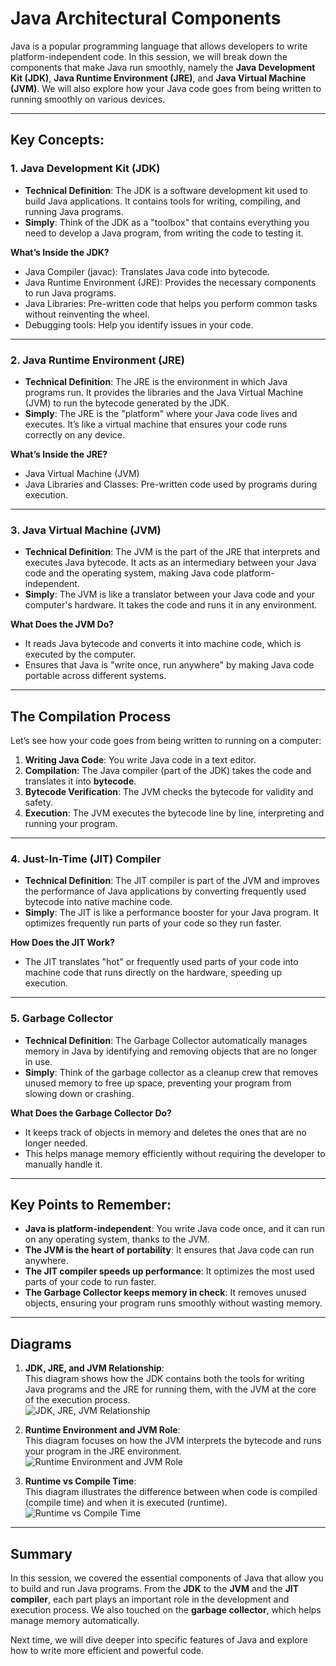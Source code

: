 # Java Architectural Components

Java is a popular programming language that allows developers to write platform-independent code. In this session, we will break down the components that make Java run smoothly, namely the **Java Development Kit (JDK)**, **Java Runtime Environment (JRE)**, and **Java Virtual Machine (JVM)**. We will also explore how your Java code goes from being written to running smoothly on various devices.

---

## Key Concepts:

### 1. **Java Development Kit (JDK)**

- **Technical Definition**: The JDK is a software development kit used to build Java applications. It contains tools for writing, compiling, and running Java programs.
- **Simply**: Think of the JDK as a "toolbox" that contains everything you need to develop a Java program, from writing the code to testing it.

**What’s Inside the JDK?**

- Java Compiler (javac): Translates Java code into bytecode.
- Java Runtime Environment (JRE): Provides the necessary components to run Java programs.
- Java Libraries: Pre-written code that helps you perform common tasks without reinventing the wheel.
- Debugging tools: Help you identify issues in your code.

---

### 2. **Java Runtime Environment (JRE)**

- **Technical Definition**: The JRE is the environment in which Java programs run. It provides the libraries and the Java Virtual Machine (JVM) to run the bytecode generated by the JDK.
- **Simply**: The JRE is the "platform" where your Java code lives and executes. It’s like a virtual machine that ensures your code runs correctly on any device.

**What’s Inside the JRE?**

- Java Virtual Machine (JVM)
- Java Libraries and Classes: Pre-written code used by programs during execution.

---

### 3. **Java Virtual Machine (JVM)**

- **Technical Definition**: The JVM is the part of the JRE that interprets and executes Java bytecode. It acts as an intermediary between your Java code and the operating system, making Java code platform-independent.
- **Simply**: The JVM is like a translator between your Java code and your computer's hardware. It takes the code and runs it in any environment.

**What Does the JVM Do?**

- It reads Java bytecode and converts it into machine code, which is executed by the computer.
- Ensures that Java is "write once, run anywhere" by making Java code portable across different systems.

---

## The Compilation Process

Let’s see how your code goes from being written to running on a computer:

1. **Writing Java Code**: You write Java code in a text editor.
2. **Compilation**: The Java compiler (part of the JDK) takes the code and translates it into **bytecode**.
3. **Bytecode Verification**: The JVM checks the bytecode for validity and safety.
4. **Execution**: The JVM executes the bytecode line by line, interpreting and running your program.

---

### 4. **Just-In-Time (JIT) Compiler**

- **Technical Definition**: The JIT compiler is part of the JVM and improves the performance of Java applications by converting frequently used bytecode into native machine code.
- **Simply**: The JIT is like a performance booster for your Java program. It optimizes frequently run parts of your code so they run faster.

**How Does the JIT Work?**

- The JIT translates "hot" or frequently used parts of your code into machine code that runs directly on the hardware, speeding up execution.

---

### 5. **Garbage Collector**

- **Technical Definition**: The Garbage Collector automatically manages memory in Java by identifying and removing objects that are no longer in use.
- **Simply**: Think of the garbage collector as a cleanup crew that removes unused memory to free up space, preventing your program from slowing down or crashing.

**What Does the Garbage Collector Do?**

- It keeps track of objects in memory and deletes the ones that are no longer needed.
- This helps manage memory efficiently without requiring the developer to manually handle it.

---

## Key Points to Remember:

- **Java is platform-independent**: You write Java code once, and it can run on any operating system, thanks to the JVM.
- **The JVM is the heart of portability**: It ensures that Java code can run anywhere.
- **The JIT compiler speeds up performance**: It optimizes the most used parts of your code to run faster.
- **The Garbage Collector keeps memory in check**: It removes unused objects, ensuring your program runs smoothly without wasting memory.

---

## Diagrams

1. **JDK, JRE, and JVM Relationship**:  
   This diagram shows how the JDK contains both the tools for writing Java programs and the JRE for running them, with the JVM at the core of the execution process.  
   ![JDK, JRE, JVM Relationship](https://github.com/rothardo/java-0-to-1/blob/master/Session-9/JDK.png)

2. **Runtime Environment and JVM Role**:  
   This diagram focuses on how the JVM interprets the bytecode and runs your program in the JRE environment.  
   ![Runtime Environment and JVM Role](https://github.com/rothardo/java-0-to-1/blob/master/Session-9/Representation.png)

3. **Runtime vs Compile Time**:  
   This diagram illustrates the difference between when code is compiled (compile time) and when it is executed (runtime).  
   ![Runtime vs Compile Time](https://github.com/rothardo/java-0-to-1/blob/master/Session-9/runtime-compiletime.png)

---

## Summary

In this session, we covered the essential components of Java that allow you to build and run Java programs. From the **JDK** to the **JVM** and the **JIT compiler**, each part plays an important role in the development and execution process. We also touched on the **garbage collector**, which helps manage memory automatically.

Next time, we will dive deeper into specific features of Java and explore how to write more efficient and powerful code.
